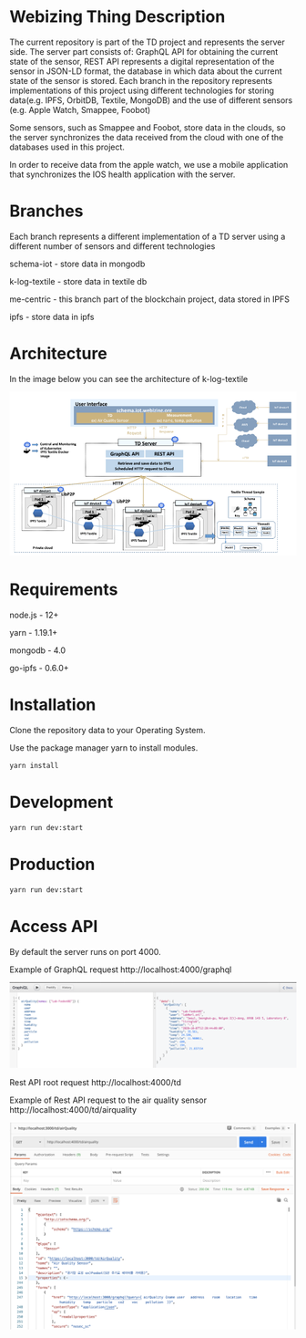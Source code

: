 # Webizing Thing Description

The current repository is part of the TD project and represents the server side. The server part consists of: GraphQL API for obtaining the current state of the sensor, REST API represents a digital representation of the sensor in JSON-LD format, the database in which data about the current state of the sensor is stored. 
Each branch in the repository represents implementations of this project using different technologies for storing data(e.g. IPFS, OrbitDB, Textile, MongoDB) and the use of different sensors (e.g. Apple Watch, Smappee, Foobot)

Some sensors, such as Smappee and Foobot, store data in the clouds, so the server synchronizes the data received from the cloud with one of the databases used in this project.

In order to receive data from the apple watch, we use a mobile application that synchronizes the IOS health application with the server.

# Branches

Each branch represents a different implementation of a TD server using a different number of sensors and different technologies

schema-iot - store data in mongodb

k-log-textile - store data in textile db

me-centric - this branch part of the blockchain project, data stored in IPFS

ipfs - store data in ipfs

# Architecture


In the image below you can see the architecture of k-log-textile

![alt text](https://github.com/alexander-lipnitskiy/webizing-td/blob/master/textile-db-arch.png)

# Requirements
node.js - 12+

yarn - 1.19.1+

mongodb - 4.0

go-ipfs - 0.6.0+


# Installation 

Clone the repository data to your Operating System.

Use the package manager yarn to install modules.

```bash
yarn install
```

# Development

```bash
yarn run dev:start
```

# Production

```bash
yarn run dev:start
```

# Access API

By default the server runs on port 4000.

Example of GraphQL request http://localhost:4000/graphql

![alt text](https://github.com/alexander-lipnitskiy/webizing-td/blob/master/graph-ql.png)


Rest API root request http://localhost:4000/td

Example of Rest API request to the air quality sensor http://localhost:4000/td/airquality

![alt text](https://github.com/alexander-lipnitskiy/webizing-td/blob/master/rest-api-td.png)
